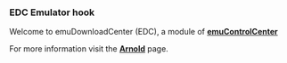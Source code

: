 ### EDC Emulator hook

Welcome to emuDownloadCenter (EDC), a module of [**emuControlCenter**](https://github.com/PhoenixInteractiveNL/emuControlCenter/wiki/)

For more information visit the [**Arnold**](https://github.com/PhoenixInteractiveNL/edc-masterhook/wiki/Emulator-arnold#menu) page.
